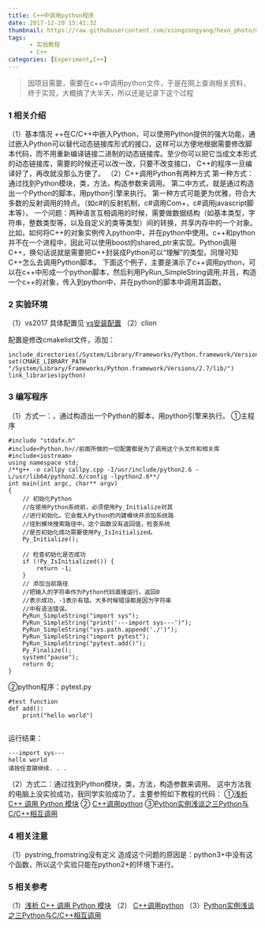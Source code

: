 ```yaml
---
title: C++中调用python程序
date: 2017-12-20 15:41:32
thumbnail: https://raw.githubusercontent.com/xiongzongyang/hexo_photo/master/c.jpg
tags: 
      - 实验教程
      - C++
categories: [Experiment,C++]
---
```

> 因项目需要，需要在c++中调用python文件，于是在网上查询相关资料，终于实现，大概搞了大半天，所以还是记录下这个过程
<!--more-->
### 1 相关介绍
（1）基本情况
++在C/C++中嵌入Python，可以使用Python提供的强大功能，通过嵌入Python可以替代动态链接库形式的接口，这样可以方便地根据需要修改脚本代码，而不用重新编译链接二进制的动态链接库。至少你可以把它当成文本形式的动态链接库，需要的时候还可以改一改，只要不改变接口， C++的程序一旦编译好了，再改就没那么方便了。
（2）C++调用Python有两种方式
第一种方式：通过找到Python模块，类，方法，构造参数来调用。
第二中方式，就是通过构造出一个Python的脚本，用python引擎来执行。
第一种方式可能更为优雅，符合大多数的反射调用的特点。（如c#的反射机制，c#调用Com+，c#调用javascript脚本等）。
一个问题：两种语言互相调用的时候，需要做数据结构（如基本类型，字符串，整数类型等，以及自定义的类等类型）间的转换，共享内存中的一个对象。比如，如何将C++的对象实例传入python中，并在python中使用。c++和python并不在一个进程中，因此可以使用boost的shared_ptr来实现。Python调用C++，换句话说就是需要把C++封装成Python可以“理解”的类型。同理可知C++怎么去调用Python脚本。
下面这个例子，主要是演示了c++调用python，可以在c++中形成一个python脚本，然后利用PyRun_SimpleString调用;并且，构造一个c++的对象，传入到python中，并在python的脚本中调用其函数。

### 2 实验环境
（1）vs2017
具体配置见 [vs安装配置](http://blog.csdn.net/pipisorry/article/details/49532341)
（2）clion

配置是修改cmakelist文件，添加：
```
include_directories(/System/Library/Frameworks/Python.framework/Versions/2.7/include/python2.7)
set(CMAKE_LIBRARY_PATH "/System/Library/Frameworks/Python.framework/Versions/2.7/lib/")
link_libraries(python)
```
### 3 编写程序
（1）方式一：，通过构造出一个Python的脚本，用python引擎来执行。
①主程序

```
#include "stdafx.h"
#include<Python.h>//前面所做的一切配置都是为了调用这个头文件和相关库
#include<iostream>
using namespace std;
/**g++ -o callpy callpy.cpp -I/usr/include/python2.6 -L/usr/lib64/python2.6/config -lpython2.6**/
int main(int argc, char** argv)
{
	// 初始化Python  
	//在使用Python系统前，必须使用Py_Initialize对其  
	//进行初始化。它会载入Python的内建模块并添加系统路  
	//径到模块搜索路径中。这个函数没有返回值，检查系统  
	//是否初始化成功需要使用Py_IsInitialized。  
	Py_Initialize();

	// 检查初始化是否成功  
	if (!Py_IsInitialized()) {
		return -1;
	}
	// 添加当前路径  
	//把输入的字符串作为Python代码直接运行，返回0  
	//表示成功，-1表示有错。大多时候错误都是因为字符串  
	//中有语法错误。  
	PyRun_SimpleString("import sys");
	PyRun_SimpleString("print('---import sys---')");
	PyRun_SimpleString("sys.path.append('./')");
	PyRun_SimpleString("import pytest");
	PyRun_SimpleString("pytest.add()");
	Py_Finalize();    
	system("pause");
	return 0;
}
```
②python程序：pytest.py

```
#test function  
def add():  
    print("hello world")
  
```
运行结果：
```
---import sys---
hello world
请按任意键继续. . .
```
（2）方式二：通过找到Python模块，类，方法，构造参数来调用。
这中方法我的电脑上没实验成功，我同学实验成功了。主要参照如下教程的代码：
①[浅析 C++ 调用 Python 模块](https://www.cnblogs.com/findumars/p/6142330.html)
② [C++调用python](http://blog.csdn.net/pipisorry/article/details/49532341)
③[Python实例浅谈之三Python与C/C++相互调用](https://www.cnblogs.com/apexchu/p/5015961.html)

### 4 相关注意
（1）pystring_fromstring没有定义
造成这个问题的原因是：python3+中没有这个函数，所以这个实验只能在python2+的环境下进行。
### 5 相关参考
（1）[浅析 C++ 调用 Python 模块](https://www.cnblogs.com/findumars/p/6142330.html)
（2） [C++调用python](http://blog.csdn.net/pipisorry/article/details/49532341)
（3）[Python实例浅谈之三Python与C/C++相互调用](https://www.cnblogs.com/apexchu/p/5015961.html)